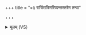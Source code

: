+++
title = "०३ रात्रिंरात्रिमरिष्यन्तस्तरेम तन्वा"

+++
<details><summary>मूलम् (VS)</summary>

रात्रिं॑रात्रि॒मरि॑ष्यन्त॒स्तरे॑म त॒न्वा᳡ व॒यम्। ग॑म्भी॒रमप्ल॑वा इव॒ न त॑रेयु॒ररा॑तयः ॥
</details>